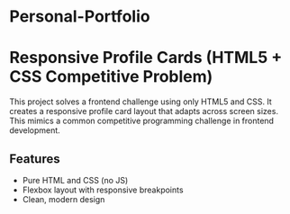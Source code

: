 # Personal-Portfolio
# Responsive Profile Cards (HTML5 + CSS Competitive Problem)

This project solves a frontend challenge using only HTML5 and CSS. It creates a responsive profile card layout that adapts across screen sizes. This mimics a common competitive programming challenge in frontend development.

## Features

- Pure HTML and CSS (no JS)
- Flexbox layout with responsive breakpoints
- Clean, modern design
